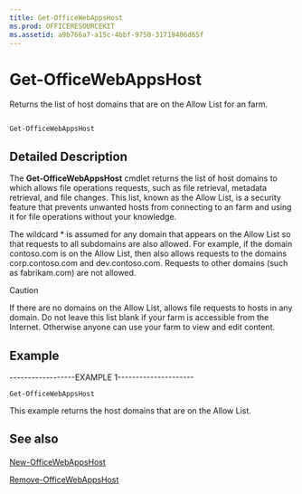 ```yaml
---
title: Get-OfficeWebAppsHost
ms.prod: OFFICERESOURCEKIT
ms.assetid: a9b766a7-a15c-4bbf-9750-31719406d65f
---
```



# Get-OfficeWebAppsHost

Returns the list of host domains that are on the Allow List for an farm.
  
    
    


```

Get-OfficeWebAppsHost
```


## Detailed Description

The **Get-OfficeWebAppsHost** cmdlet returns the list of host domains to which allows file operations requests, such as file retrieval, metadata retrieval, and file changes. This list, known as the Allow List, is a security feature that prevents unwanted hosts from connecting to an farm and using it for file operations without your knowledge.
  
    
    
The wildcard * is assumed for any domain that appears on the Allow List so that requests to all subdomains are also allowed. For example, if the domain contoso.com is on the Allow List, then also allows requests to the domains corp.contoso.com and dev.contoso.com. Requests to other domains (such as fabrikam.com) are not allowed.
  
    
    

> [!CAUTION]
> If there are no domains on the Allow List, allows file requests to hosts in any domain. Do not leave this list blank if your farm is accessible from the Internet. Otherwise anyone can use your farm to view and edit content. 
  
    
    


## Example

------------------EXAMPLE 1---------------------
  
    
    

```
Get-OfficeWebAppsHost
```

This example returns the host domains that are on the Allow List.
  
    
    

## See also


#### 


  
    
    
 [New-OfficeWebAppsHost](new-officewebappshost.md)
  
    
    
 [Remove-OfficeWebAppsHost](remove-officewebappshost.md)
